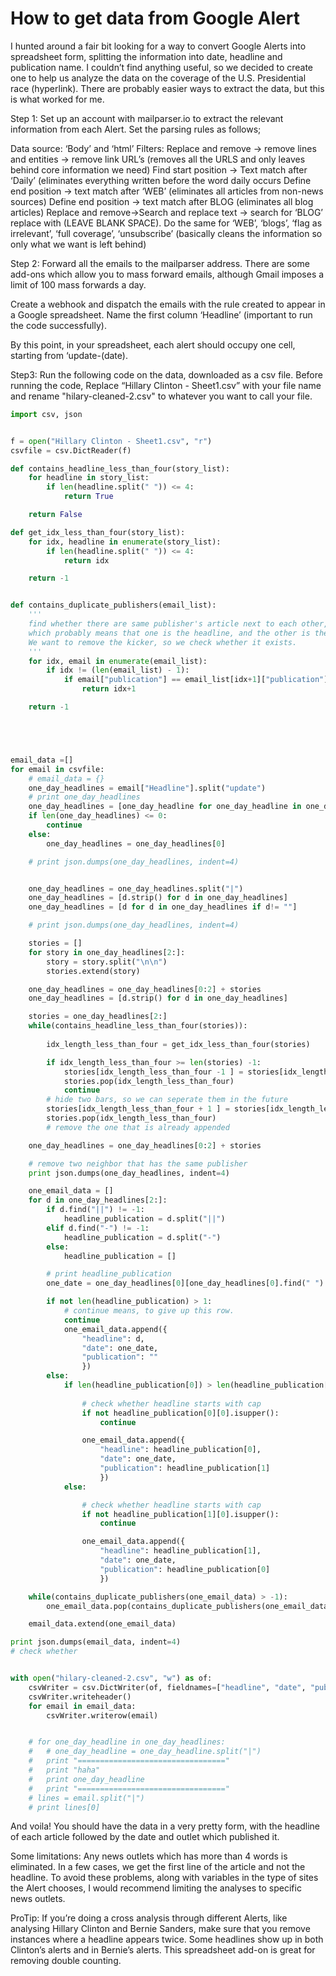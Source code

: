 <h1>How to get data from Google Alert</h1>

I hunted around a fair bit looking for a way to convert Google Alerts into spreadsheet form, splitting the information into date, headline and publication name. I couldn’t find anything useful, so we decided to create one to help us analyze the data on the coverage of the U.S. Presidential race (hyperlink). There are probably easier ways to extract the data, but this is what worked for me.

Step 1: Set up an account with mailparser.io to extract the relevant information from each Alert. Set the parsing rules as follows;

Data source: ‘Body’ and ‘html’
Filters:
Replace and remove -> remove lines and entities -> remove link URL’s (removes all the URLS and only leaves behind core information we need)
Find start position -> Text match after ‘Daily’ (eliminates everything written before the word daily occurs
Define end position -> text match after ‘WEB’ (eliminates all articles from non-news sources)
Define end position -> text match after BLOG (eliminates all blog articles)
Replace and remove->Search and replace text -> search for ‘BLOG’ replace with (LEAVE BLANK SPACE). Do the same for ‘WEB’, ‘blogs’, ‘flag as irrelevant’, ‘full coverage’, ‘unsubscribe’  (basically cleans the information so only what we want is left behind)

Step 2: Forward all the emails to the mailparser address. There are some add-ons which allow you to mass forward emails, although Gmail imposes a limit of 100 mass forwards a day. 

Create a webhook and dispatch the emails with the rule created to appear in a Google spreadsheet. Name the first column ‘Headline’ (important to run the code successfully).

By this point, in your spreadsheet, each alert should occupy one cell, starting from ‘update-(date).

Step3: Run the following code on the data, downloaded as a csv file. Before running the code, Replace “Hillary Clinton - Sheet1.csv” with your file name and rename "hilary-cleaned-2.csv" to whatever you want to call your file.

```python
import csv, json


f = open("Hillary Clinton - Sheet1.csv", "r")
csvfile = csv.DictReader(f)

def contains_headline_less_than_four(story_list):
	for headline in story_list:
		if len(headline.split(" ")) <= 4:
			return True

	return False

def get_idx_less_than_four(story_list):
	for idx, headline in enumerate(story_list):
		if len(headline.split(" ")) <= 4:
			return idx

	return -1


def contains_duplicate_publishers(email_list):
	'''
	find whether there are same publisher's article next to each other,
	which probably means that one is the headline, and the other is the kicker.
	We want to remove the kicker, so we check whether it exists.
	'''
	for idx, email in enumerate(email_list):
		if idx != (len(email_list) - 1):
			if email["publication"] == email_list[idx+1]["publication"]:
				return idx+1

	return -1





email_data =[]
for email in csvfile:
	# email_data = {}
	one_day_headlines = email["Headline"].split("update")
	# print one_day_headlines
	one_day_headlines = [one_day_headline for one_day_headline in one_day_headlines if one_day_headline != ""]
	if len(one_day_headlines) <= 0:
		continue
	else:
		one_day_headlines = one_day_headlines[0]

	# print json.dumps(one_day_headlines, indent=4)


	one_day_headlines = one_day_headlines.split("|")
	one_day_headlines = [d.strip() for d in one_day_headlines]
	one_day_headlines = [d for d in one_day_headlines if d!= ""]

	# print json.dumps(one_day_headlines, indent=4)

	stories = []
	for story in one_day_headlines[2:]:
		story = story.split("\n\n")
		stories.extend(story)

	one_day_headlines = one_day_headlines[0:2] + stories
	one_day_headlines = [d.strip() for d in one_day_headlines]

	stories = one_day_headlines[2:]
	while(contains_headline_less_than_four(stories)):
		
		idx_length_less_than_four = get_idx_less_than_four(stories)

		if idx_length_less_than_four >= len(stories) -1:
			stories[idx_length_less_than_four -1 ] = stories[idx_length_less_than_four -1 ] + "||" + stories[idx_length_less_than_four]	
			stories.pop(idx_length_less_than_four)
			continue
		# hide two bars, so we can seperate them in the future
		stories[idx_length_less_than_four + 1 ] = stories[idx_length_less_than_four] + "||" + stories[idx_length_less_than_four + 1]
		stories.pop(idx_length_less_than_four)
		# remove the one that is already appended

	one_day_headlines = one_day_headlines[0:2] + stories

	# remove two neighbor that has the same publisher
	print json.dumps(one_day_headlines, indent=4)

	one_email_data = []
	for d in one_day_headlines[2:]:
		if d.find("||") != -1:
			headline_publication = d.split("||")
		elif d.find("-") != -1:
			headline_publication = d.split("-")
		else:
			headline_publication = []

		# print headline_publication
		one_date = one_day_headlines[0][one_day_headlines[0].find(" ") + 1:]

		if not len(headline_publication) > 1:
			# continue means, to give up this row.
			continue
			one_email_data.append({
				"headline": d,
				"date": one_date,
				"publication": ""
				})
		else:
			if len(headline_publication[0]) > len(headline_publication[1]):
				
				# check whether headline starts with cap
				if not headline_publication[0][0].isupper():
					continue

				one_email_data.append({
					"headline": headline_publication[0],
					"date": one_date,
					"publication": headline_publication[1]
					})
			else:

				# check whether headline starts with cap
				if not headline_publication[1][0].isupper():
					continue

				one_email_data.append({
					"headline": headline_publication[1],
					"date": one_date,
					"publication": headline_publication[0]
					})

	while(contains_duplicate_publishers(one_email_data) > -1):
		one_email_data.pop(contains_duplicate_publishers(one_email_data))

	email_data.extend(one_email_data)

print json.dumps(email_data, indent=4)
# check whether


with open("hilary-cleaned-2.csv", "w") as of:
	csvWriter = csv.DictWriter(of, fieldnames=["headline", "date", "publication"])
	csvWriter.writeheader()
	for email in email_data:
		csvWriter.writerow(email)


	# for one_day_headline in one_day_headlines:
	# 	# one_day_headline = one_day_headline.split("|")
	# 	print "================================="
	# 	print "haha"
	# 	print one_day_headline
	# 	print "================================="
	# lines = email.split("|")
	# print lines[0]


```


And voila! You should have the data in a very pretty form, with the headline of each article followed by the date and outlet which published it.

Some limitations: Any news outlets which has more than 4 words is eliminated. In a few cases, we get the first line of the article and not the headline. To avoid these problems, along with variables in the type of sites the Alert chooses, I would recommend limiting the analyses to specific news outlets.

ProTip: If you’re doing a cross analysis through different Alerts, like analysing Hillary Clinton and Bernie Sanders, make sure that you remove instances where a headline appears twice. Some headlines show up in both Clinton’s alerts and in Bernie’s alerts. This spreadsheet add-on is great for removing double counting.


